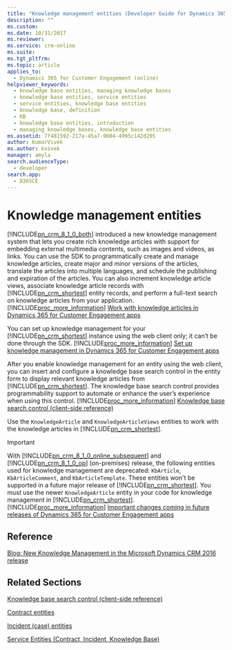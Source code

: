 ```yaml
---
title: "Knowledge management entities (Developer Guide for Dynamics 365 for Customer Engagement apps) | MicrosoftDocs"
description: ""
ms.custom:
ms.date: 10/31/2017
ms.reviewer:
ms.service: crm-online
ms.suite:
ms.tgt_pltfrm:
ms.topic: article
applies_to:
  - Dynamics 365 for Customer Engagement (online)
helpviewer_keywords:
  - knowledge base entities, managing knowledge bases
  - knowledge base entities, service entities
  - service entities, knowledge base entities
  - knowledge base, definition
  - KB
  - knowledge base entities, introduction
  - managing knowledge bases, knowledge base entities
ms.assetid: 7f481592-217a-45a7-9604-4995c142d295
author: KumarVivek
ms.author: kvivek
manager: amyla
search.audienceType:
  - developer
search.app:
  - D365CE
---
```

# Knowledge management entities

[!INCLUDE[pn_crm_8_1_0_both](../includes/pn-crm-8-1-0-both.md)] introduced a new knowledge management system that lets you create rich knowledge articles with support for embedding external multimedia contents, such as images and videos, as links. You can use the SDK to programmatically create and manage knowledge articles, create major and minor versions of the articles, translate the articles into multiple languages, and schedule the publishing and expiration of the articles. You can also increment knowledge article views, associate knowledge article records with [!INCLUDE[pn_crm_shortest](../includes/pn-crm-shortest.md)] entity records, and perform a full-text search on knowledge articles from your application. [!INCLUDE[proc_more_information](../includes/proc-more-information.md)] [Work with knowledge articles in Dynamics 365 for Customer Engagement apps](work-knowledge-articles.md)

You can set up knowledge management for your [!INCLUDE[pn_crm_shortest](../includes/pn-crm-shortest.md)] instance using the web client only; it can’t be done through the SDK. [!INCLUDE[proc_more_information](../includes/proc-more-information.md)] [Set up knowledge management in Dynamics 365 for Customer Engagement apps](../customer-service/set-up-knowledge-management-embedded-knowledge-search.md)

 After you enable knowledge management for an entity using the web client, you can insert and configure a knowledge base search control in the entity form to display relevant knowledge articles from [!INCLUDE[pn_crm_shortest](../includes/pn-crm-shortest.md)]. The knowledge base search control provides programmability support to automate or enhance the user’s experience when using this control. [!INCLUDE[proc_more_information](../includes/proc-more-information.md)] [Knowledge base search control (client-side reference)](/powerapps/developer/model-driven-apps/clientapi/reference/controls#kbsearch-knowledge-base-search-control-type)

 Use the `KnowledgeArticle` and `KnowledgeArticleViews` entities to work with the knowledge articles in [!INCLUDE[pn_crm_shortest](../includes/pn-crm-shortest.md)].

> [!IMPORTANT]
>  With [!INCLUDE[pn_crm_8_1_0_online_subsequent](../includes/pn-crm-8-1-0-online-subsequent.md)] and [!INCLUDE[pn_crm_8_1_0_op](../includes/pn-crm-8-1-0-op.md)] (on-premises) release, the following entities used for knowledge management are deprecated: `KbArticle`, `KbArticleComment`, and `KbArticleTemplate`. These entities won't be supported in a future major release of [!INCLUDE[pn_crm_shortest](../includes/pn-crm-shortest.md)]. You must use the newer `KnowledgeArticle` entity in your code for knowledge management in [!INCLUDE[pn_crm_shortest](../includes/pn-crm-shortest.md)]. [!INCLUDE[proc_more_information](../includes/proc-more-information.md)] [Important changes coming in future releases of Dynamics 365 for Customer Engagement apps](/get-started/whats-new/customer-engagement/important-changes-coming)


## Reference
 [Blog: New Knowledge Management in the Microsoft Dynamics CRM 2016 release](https://blogs.msdn.com/b/crm/archive/2015/10/15/new-knowledge-management-in-microsoft-dynamics-crm-2016-release.aspx)

## Related Sections
 [Knowledge base search control (client-side reference)](/powerapps/developer/model-driven-apps/clientapi/reference/controls#kbsearch-knowledge-base-search-control-type)

 [Contract entities](contract-entities.md)

 [Incident (case) entities](incident-case-entities.md)

 [Service Entities (Contract, Incident, Knowledge Base)](service-entities.md)
